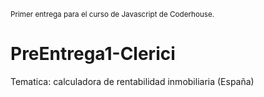 <small>Primer entrega para el curso de Javascript de Coderhouse.</small>

# PreEntrega1-Clerici


Tematica: calculadora de rentabilidad inmobiliaria (España)
